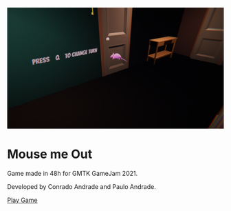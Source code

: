 
![Alt text](/game/out/gameimage.png?raw=true "game image")

# Mouse me Out

Game made in 48h for GMTK GameJam 2021.

Developed by Conrado Andrade and Paulo Andrade.

[Play Game](https://conradoa.itch.io/mouse-me-out)

